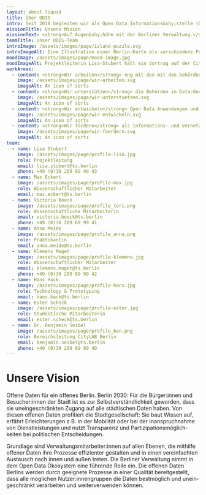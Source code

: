 ```yaml
---
layout: about.liquid
title: Über ODIS
intro: Seit 2018 begleiten wir als Open Data Informations&shy;stelle (ODIS) die Stadt auf dem Weg zu einer parti&shy;zi&shy;pa&shy;tiven, nach&shy;haltigen und daten&shy;getriebenen Gesell&shy;schaft mit dem Schwer&shy;punkt auf die Bereit&shy;stellung und Nutzung offener Daten.
missionTitle: Unsere Mision
missionText: <strong>Auf Augen&shy;höhe mit der Berliner Verwaltung.</strong> Als Open Data Informations&shy;stelle liegt unserer primärer Auftrag darin, für die Berliner Verwaltung Ansprech&shy;partnerin rund um alle Fragen zum Thema Open Data zu sein. Wir sehen uns dabei als Begleiterin und Unter&shy;stützerin auf Augen&shy;höhe mit der Berliner Verwaltung.
teamTitle: Unser ODIS-Team
introImage: /assets/images/page/island-puzzle.svg
introImageAlt: Eine Illustration einer Berlin-Karte als verschiedene Puzzlestücke. Jedes Puzzlestück repräsentiert nicht nur einen Stadtteil, sondern auch einen Datensatz oder Aspekt der Arbeit mit offenen Daten.
moodImage: /assets/images/page/mood-image.jpg
moodImageAlt: Projektleiterin Lisa-Stubert hält ein Vortrag auf der CityLAB Sommerfest Bühne 2023
workAreas:
  - content: <strong>Wir arbeiten</strong> eng mit den mit den behörd&shy;lichen Open Data Beauftragten zusammen, vernetzen die zuständigen Ansprech&shy;personen zu Open Data und stellen Ressourcen zum Kompetenz&shy;aufbau und Wissens&shy;transfer bereit.
    image: /assets/images/page/wir-arbeiten.svg
    imageAlt: An icon of sorts
  - content: <strong>Wir unterstützen</strong> die Behörden im Data-Governance mit dem Fokus auf Open Data mithilfe geeig&shy;neter Methoden.
    image: /assets/images/page/wir-unterstuetzen.svg
    imageAlt: An icon of sorts
  - content: <strong>Wir entwickeln</strong> Open Data Anwendungen und Proto&shy;typen gemeinsam mit der Berliner Verwaltung um Informationen greif&shy;bar zu machen und mit Daten Neues zu schaffen.
    image: /assets/images/page/wir-entwickeln.svg
    imageAlt: An icon of sorts
  - content: <strong>Wir fördern</strong> als Informations- und Vernetzungs&shy;stelle den Austausch mit und zwischen dem Open Data Öko&shy;system aus Wirtschaft, Zivil&shy;gesellschaft, Verwaltung und Wissen&shy;schaft.
    image: /assets/images/page/wir-foerdern.svg
    imageAlt: An icon of sorts
team:
  - name: Lisa Stubert
    image: /assets/images/page/profile-lisa.jpg
    role: Projektleitung
    email: lisa.stubert@ts.berlin
    phone: +49 (0)30 209 69 99 43
  - name: Max Eckert
    image: /assets/images/page/profile-max.jpg
    role: Wissenschaftlicher Mitarbeiter
    email: max.eckert@ts.berlin
  - name: Victoria Boeck
    image: /assets/images/page/profile_tori.png
    role: Wissenschaftliche Mitarbeiterin
    email: victoria.boeck@ts.berlin
    phone: +49 (0)30 209 69 99 41
  - name: Anna Meide
    image: /assets/images/page/profile_anna.png
    role: Praktikantin
    email: anna.meide@ts.berlin
  - name: Klemens Maget
    image: /assets/images/page/profile-klemens.jpg
    role: Wissenschaftlicher Mitarbeiter
    email: klemens.maget@ts.berlin
    phone: +49 (0)30 209 69 99 42
  - name: Hans Hack
    image: /assets/images/page/profile-hans.jpg
    role: Technology & Prototyping
    email: hans.hack@ts.berlin
  - name: Ester Scheck
    image: /assets/images/page/profile-ester.jpg
    role: Studentische Mitarbeiterin
    email: ester.scheck@ts.berlin
  - name: Dr. Benjamin Seibel
    image: /assets/images/page/profile_ben.png
    role: Bereichsleitung CityLAB Berlin
    email: benjamin.seibel@ts.berlin
    phone: +49 (0)30 209 69 99 40
---
```


# Unsere Vision

Offene Daten für ein offenes Berlin. Berlin 2030: Für die Bürger:innen und Besucher:innen der Stadt ist es zur Selbstver&shy;ständ&shy;lich&shy;keit geworden, dass sie unein&shy;ge&shy;schränk&shy;ten Zugang auf alle städtischen Daten haben. Von diesen offenen Daten profitiert die Stadt&shy;ge&shy;sell&shy;schaft: Sie baut Wissen auf, erfährt Erleich&shy;terungen z.B. in der Mobilität oder bei der Inan&shy;spruch&shy;nahme von Dienst&shy;leistungen und nutzt Trans&shy;parenz und Parti&shy;zipa&shy;tions&shy;möglich&shy;keiten bei politischen Entscheidungen.

Grund&shy;lage sind Verwaltungs&shy;mitarbeiter:innen auf allen Ebenen, die mithilfe offener Daten ihre Prozesse effizienter gestalten und in einen verein&shy;fachten Austausch nach innen und außen treten. Die Berliner Verwaltung nimmt in dem Open Data Öko&shy;system eine führende Rolle ein. Die offenen Daten Berlins werden durch geeig&shy;nete Prozesse in einer Qualität bereit&shy;gestellt, dass alle möglichen Nutzer:innen&shy;gruppen die Daten best&shy;möglich und unein&shy;ge&shy;schränkt verarbeiten und weiter&shy;verwenden können.
